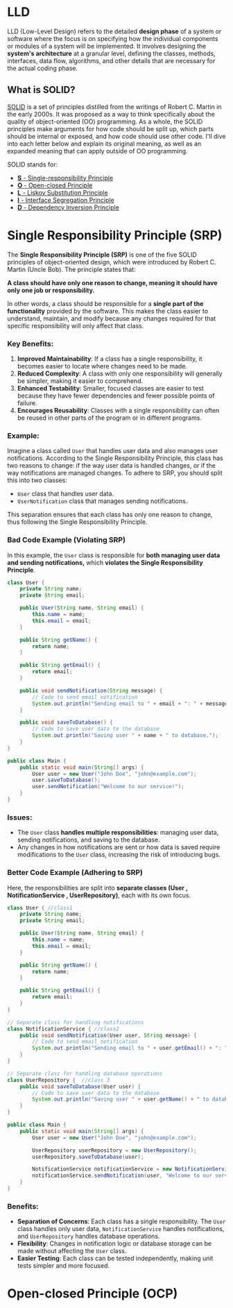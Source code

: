# LLD
LLD (Low-Level Design) refers to the detailed **design phase** of a system or software where the focus is on specifying how the individual components or modules of a system will be implemented. It involves designing the **system's architecture** at a granular level, defining the classes, methods, interfaces, data flow, algorithms, and other details that are necessary for the actual coding phase.

##  What is SOLID?
[SOLID](https://en.wikipedia.org/wiki/SOLID)  is a set of principles distilled from the writings of Robert C. Martin in the early 2000s. It was proposed as a way to think specifically about the quality of object-oriented (OO) programming. As a whole, the SOLID principles make arguments for how code should be split up, which parts should be internal or exposed, and how code should use other code. I'll dive into each letter below and explain its original meaning, as well as an expanded meaning that can apply outside of OO programming.

SOLID stands for:
-   [**S**  - Single-responsibility Principle](https://www.digitalocean.com/community/conceptual-articles/s-o-l-i-d-the-first-five-principles-of-object-oriented-design#single-responsibility-principle)
-   [**O**  - Open-closed Principle](https://www.digitalocean.com/community/conceptual-articles/s-o-l-i-d-the-first-five-principles-of-object-oriented-design#open-closed-principle)
-   [**L**  - Liskov Substitution Principle](https://www.digitalocean.com/community/conceptual-articles/s-o-l-i-d-the-first-five-principles-of-object-oriented-design#liskov-substitution-principle)
-   [**I**  - Interface Segregation Principle](https://www.digitalocean.com/community/conceptual-articles/s-o-l-i-d-the-first-five-principles-of-object-oriented-design#interface-segregation-principle)
-   [**D**  - Dependency Inversion Principle](https://www.digitalocean.com/community/conceptual-articles/s-o-l-i-d-the-first-five-principles-of-object-oriented-design#dependency-inversion-principle)


# **Single Responsibility Principle (SRP)**
The **Single Responsibility Principle (SRP)** is one of the five SOLID principles of object-oriented design, which were introduced by Robert C. Martin (Uncle Bob). The principle states that:

**A class should have only one reason to change, meaning it should have only one job or responsibility.**

In other words, a class should be responsible for a **single part of the functionality** provided by the software. This makes the class easier to understand, maintain, and modify because any changes required for that specific responsibility will only affect that class.

### Key Benefits:
1. **Improved Maintainability**: If a class has a single responsibility, it becomes easier to locate where changes need to be made.
2. **Reduced Complexity**: A class with only one responsibility will generally be simpler, making it easier to comprehend.
3. **Enhanced Testability**: Smaller, focused classes are easier to test because they have fewer dependencies and fewer possible points of failure.
4. **Encourages Reusability**: Classes with a single responsibility can often be reused in other parts of the program or in different programs.

### Example:
Imagine a class called `User` that handles user data and also manages user notifications. According to the Single Responsibility Principle, this class has two reasons to change: if the way user data is handled changes, or if the way notifications are managed changes. To adhere to SRP, you should split this into two classes:

- `User` class that handles user data.
- `UserNotification` class that manages sending notifications.

This separation ensures that each class has only one reason to change, thus following the Single Responsibility Principle.

### Bad Code Example (Violating SRP)

In this example, the `User` class is responsible for **both managing user data and sending notifications,** which **violates the Single Responsibility Principle**.
```java
class User {
    private String name;
    private String email;

    public User(String name, String email) {
        this.name = name;
        this.email = email;
    }

    public String getName() {
        return name;
    }

    public String getEmail() {
        return email;
    }

    public void sendNotification(String message) {
        // Code to send email notification
        System.out.println("Sending email to " + email + ": " + message);
    }

    public void saveToDatabase() {
        // Code to save user data to the database
        System.out.println("Saving user " + name + " to database.");
    }
}

public class Main {
    public static void main(String[] args) {
        User user = new User("John Doe", "john@example.com");
        user.saveToDatabase();
        user.sendNotification("Welcome to our service!");
    }
}
```

### Issues:
- The `User` class **handles multiple responsibilities**: managing user data, sending notifications, and saving to the database.
- Any changes in how notifications are sent or how data is saved require modifications to the `User` class, increasing the risk of introducing bugs.

### Better Code Example (Adhering to SRP)

Here, the responsibilities are split into **separate classes (User , NotificationService , UserRepository)**, each with its own focus.
```Java
class User { //class1 
    private String name;
    private String email;

    public User(String name, String email) {
        this.name = name;
        this.email = email;
    }

    public String getName() {
        return name;
    }

    public String getEmail() {
        return email;
    }
}

// Separate class for handling notifications
class NotificationService { //class2 
    public void sendNotification(User user, String message) {
        // Code to send email notification
        System.out.println("Sending email to " + user.getEmail() + ": " + message);
    }
}

// Separate class for handling database operations
class UserRepository {  //class 3 
    public void saveToDatabase(User user) {
        // Code to save user data to the database
        System.out.println("Saving user " + user.getName() + " to database.");
    }
}

public class Main {
    public static void main(String[] args) {
        User user = new User("John Doe", "john@example.com");

        UserRepository userRepository = new UserRepository();
        userRepository.saveToDatabase(user);

        NotificationService notificationService = new NotificationService();
        notificationService.sendNotification(user, "Welcome to our service!");
    }
}
```

### Benefits:
- **Separation of Concerns**: Each class has a single responsibility. The `User` class handles only user data, `NotificationService` handles notifications, and `UserRepository` handles database operations.
- **Flexibility**: Changes in notification logic or database storage can be made without affecting the `User` class.
- **Easier Testing**: Each class can be tested independently, making unit tests simpler and more focused.

# Open-closed Principle (OCP)
 












